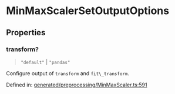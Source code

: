 # MinMaxScalerSetOutputOptions

## Properties

### transform?

> `"default"` \| `"pandas"`

Configure output of `transform` and `fit\_transform`.

Defined in:  [generated/preprocessing/MinMaxScaler.ts:591](https://github.com/transitive-bullshit/scikit-learn-ts/blob/122b3c0/packages/sklearn/src/generated/preprocessing/MinMaxScaler.ts#L591)
